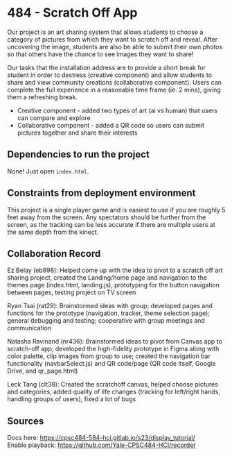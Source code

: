 # 484 - Scratch Off App
Our project is an art sharing system that allows students to choose a category of pictures from which they want to scratch off and reveal. After uncovering the image, students are also be able to submit their own photos so that others have the chance to see images they want to share! 

Our tasks that the installation address are to provide a short break for student in order to destress (creative component) and allow students to share and view community creations (collaborative component). Users can complete the full experience in a reasonable time frame (ie. 2 mins), giving them a refreshing break.
* Creative component - added two types of art (ai vs human) that users can compare and explore
* Collaborative component - added a QR code so users can submit pictures together and share their interests

## Dependencies to run the project
None! Just open `index.html`.

## Constraints from deployment environment
This project is a single player game and is easiest to use if you are roughly 5 feet away from the screen. Any spectators should be further from the screen, as the tracking can be less accurate if there are multiple users at the same depth from the kinect.

## Collaboration Record
Ez Belay (eb898): Helped come up with the idea to pivot to a scratch off art sharing project, created the Landing/home page and navigation to the themes page (index.html, landing.js), prototyping for the button navigation between pages, testing project on TV screen

Ryan Tsai (rat29): Brainstormed ideas with group; developed pages and functions for the prototype (navigation, tracker, theme selection page); general debugging and testing; cooperative with group meetings and communication

Natasha Ravinand (nr436): Brainstormed ideas to pivot from Canvas app to scratch-off app; developed the high-fidelity prototype in Figma along with color palette, clip images from group to use; created the navigation bar functionality (navbarSelect.js) and QR code/page (QR code itself, Google Drive, and qr_page.html)

Leck Tang (clt38): Created the scratchoff canvas, helped choose pictures and categories, added quality of life changes (tracking for left/right hands, handling groups of users), fixed a lot of bugs

## Sources
Docs here: https://cpsc484-584-hci.gitlab.io/s23/display_tutorial/ \
Enable playback: https://github.com/Yale-CPSC484-HCI/recorder
